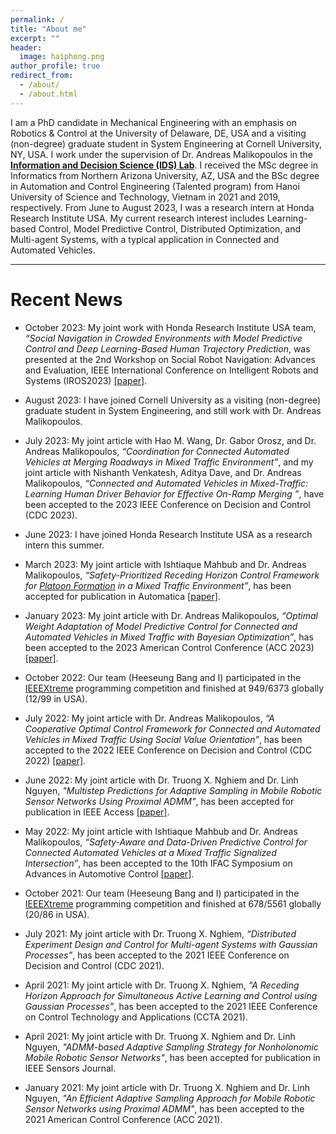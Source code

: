 ```yaml
---
permalink: /
title: "About me"
excerpt: ""
header:
  image: haiphong.png
author_profile: true
redirect_from:
  - /about/
  - /about.html
---
```


I am a PhD candidate in Mechanical Engineering with an emphasis on Robotics & Control at the University of Delaware, DE, USA and a visiting (non-degree) graduate student in System Engineering at Cornell University, NY, USA.
I work under the supervision of Dr. Andreas Malikopoulos in the [**Information and Decision Science (IDS) Lab**](https://ids-lab.net/).
I received the MSc degree in Informatics from Northern Arizona University, AZ, USA and the BSc degree in Automation and Control Engineering (Talented program) from Hanoi University of Science and Technology, Vietnam in 2021 and 2019, respectively.
From June to August 2023, I was a research intern at Honda Research Institute USA.
My current research interest includes Learning-based Control, Model Predictive Control, Distributed Optimization, and Multi-agent Systems, with a typical application in Connected and Automated Vehicles.

***

# Recent News

* October 2023: My joint work with Honda Research Institute USA team, <em>“Social Navigation in Crowded Environments with Model Predictive Control and Deep Learning-Based Human Trajectory Prediction</em>, was presented at the 2nd Workshop on Social Robot Navigation: Advances and Evaluation, IEEE International Conference on Intelligent Robots and Systems (IROS2023) [[paper]](https://seanavbench23.pages.dev/papers/Social%20Navigation%20in%20Crowded%20Environments%20with%20Model%20Predictive%20Control%20and%20Deep%20Learning-Based%20Human%20Trajector%20Prediction.pdf).

* August 2023: I have joined Cornell University as a visiting (non-degree) graduate student in System Engineering, and still work with Dr. Andreas Malikopoulos. 

* July 2023: My joint article with Hao M. Wang, Dr. Gabor Orosz, and Dr. Andreas Malikopoulos, <em>“Coordination for Connected Automated Vehicles at Merging Roadways in Mixed Traffic Environment”</em>, and my joint article with Nishanth Venkatesh, Aditya Dave, and Dr. Andreas Malikopoulos, <em>“Connected and Automated Vehicles in Mixed-Traffic: Learning Human Driver Behavior for Effective On-Ramp Merging
”</em>, have been accepted to the 2023 IEEE Conference on Decision and Control (CDC 2023).

* June 2023: I have joined Honda Research Institute USA as a research intern this summer.

* March 2023: My joint article with Ishtiaque Mahbub and Dr. Andreas Malikopoulos, <em>“Safety-Prioritized Receding Horizon Control Framework for [Platoon Formation](https://www.facebook.com/watch/?v=744859806128975) in a Mixed Traffic Environment”</em>, has been accepted for publication in Automatica [[paper]](https://www.sciencedirect.com/science/article/pii/S2405896322022935).

* January 2023: My joint article with Dr. Andreas Malikopoulos, <em>“Optimal Weight Adaptation of Model Predictive Control for Connected and Automated Vehicles in Mixed Traffic with Bayesian Optimization”</em>, has been accepted to the 2023 American Control Conference (ACC 2023) [[paper]](https://ieeexplore.ieee.org/abstract/document/10155950/).

* October 2022: Our team (Heeseung Bang and I) participated in the [IEEEXtreme](https://ieeextreme.org/) programming competition and finished at 949/6373 globally (12/99 in USA).

* July 2022: My joint article with Dr. Andreas Malikopoulos, <em>“A Cooperative Optimal Control Framework for Connected and Automated Vehicles in Mixed Traffic Using Social Value Orientation”</em>, has been accepted to the 2022 IEEE Conference on Decision and Control (CDC 2022) [[paper]](https://ieeexplore.ieee.org/document/9993337).

* June 2022: My joint article with Dr. Truong X. Nghiem and Dr. Linh Nguyen, <em>"Multistep Predictions for Adaptive Sampling in Mobile Robotic Sensor Networks Using Proximal ADMM"</em>, has been accepted for publication in IEEE Access [[paper]](https://ieeexplore.ieee.org/document/9797705).

<!-- * May 2022: My joint article with Ishtiaque Mahbub and Dr. Andreas Malikopoulos, <em>“Safety-Prioritized Receding Horizon Control Framework for Platoon Formation in a Mixed Traffic Environment”</em>, has been submitted to Automatica [[arXiv preprint]](https://arxiv.org/abs/2205.10673). -->

* May 2022: My joint article with Ishtiaque Mahbub and Dr. Andreas Malikopoulos, <em>“Safety-Aware and Data-Driven Predictive Control for Connected Automated Vehicles at a Mixed Traffic Signalized Intersection”</em>, has been accepted to the 10th IFAC Symposium on Advances in Automotive Control [[paper]](https://www.sciencedirect.com/science/article/pii/S2405896322022935).

<!-- * December 2021: My CDC 2021 paper was presented at the conference, in an invited session on "Gaussian Process Based Identification and Control". -->

* October 2021: Our team (Heeseung Bang and I) participated in the [IEEEXtreme](https://ieeextreme.org/) programming competition and finished at 678/5561 globally (20/86 in USA).

<!-- * August 2021: My CCTA 2021 paper was presented at the conference. -->

* July 2021: My joint article with Dr. Truong X. Nghiem, <em>“Distributed Experiment Design and Control for Multi-agent Systems with Gaussian Processes”</em>, has been accepted to the 2021 IEEE Conference on Decision and Control (CDC 2021).

<!-- * May 2021: My ACC 2021 paper was presented at the conference. -->

* April 2021: My joint article with Dr. Truong X. Nghiem, <em>“A Receding Horizon Approach for Simultaneous Active Learning and Control using Gaussian Processes”</em>, has been accepted to the 2021 IEEE Conference on Control Technology and Applications (CCTA 2021).

* April 2021: My joint article with Dr. Truong X. Nghiem and Dr. Linh Nguyen, <em>"ADMM-based Adaptive Sampling Strategy for Nonholonomic Mobile Robotic Sensor Networks"</em>, has been accepted for publication in IEEE Sensors Journal.

* January 2021: My joint article with Dr. Truong X. Nghiem and Dr. Linh Nguyen, <em>"An Efficient Adaptive Sampling Approach for Mobile Robotic Sensor Networks using Proximal ADMM"</em>, has been accepted to the 2021 American Control Conference (ACC 2021).

<!-- * August 2020: My CCTA 2020 paper was presented at the conference. -->

<!-- * April 2020: My joint article with Dr. Truong X. Nghiem, <em>“Gaussian Process Based Distributed Model Predictive Control for Multi-agent Systems using Sequential Convex Programming and ADMM”</em>, has been accepted to the 2020 IEEE Conference on Control Technology and Applications (CCTA 2020). -->
